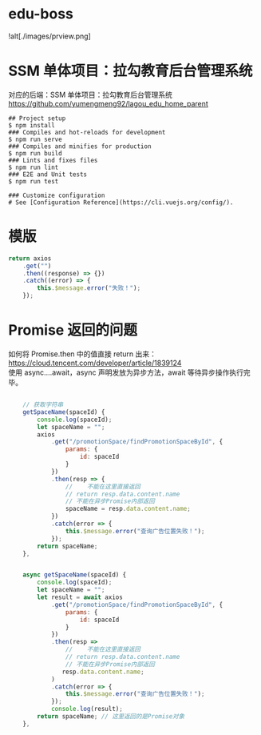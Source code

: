 # edu-boss

!alt[./images/prview.png]

# SSM 单体项目：拉勾教育后台管理系统

对应的后端：SSM 单体项目：拉勾教育后台管理系统
https://github.com/yumengmeng92/lagou_edu_home_parent

```shell
## Project setup
$ npm install
### Compiles and hot-reloads for development
$ npm run serve
### Compiles and minifies for production
$ npm run build
### Lints and fixes files
$ npm run lint
### E2E and Unit tests
$ npm run test

### Customize configuration
# See [Configuration Reference](https://cli.vuejs.org/config/).
```


# 模版
```js
return axios
	.get("")
	.then((response) => {})
	.catch((error) => {
		this.$message.error("失败！");
	});
```

# Promise 返回的问题

如何将 Promise.then 中的值直接 return 出来：https://cloud.tencent.com/developer/article/1839124  
使用 async….await，async 声明发放为异步方法，await 等待异步操作执行完毕。

```javascript

    // 获取字符串
    getSpaceName(spaceId) {
        console.log(spaceId);
        let spaceName = "";
        axios
            .get("/promotionSpace/findPromotionSpaceById", {
                params: {
                    id: spaceId
                }
            })
            .then(resp => {
                //    不能在这里直接返回
                // return resp.data.content.name
                // 不能在异步Promise内部返回
                spaceName = resp.data.content.name;
            })
            .catch(error => {
                this.$message.error("查询广告位置失败！");
            });
        return spaceName;
    },


    async getSpaceName(spaceId) {
        console.log(spaceId);
        let spaceName = "";
        let result = await axios
            .get("/promotionSpace/findPromotionSpaceById", {
                params: {
                    id: spaceId
                }
            })
            .then(resp =>
                //    不能在这里直接返回
                // return resp.data.content.name
                // 不能在异步Promise内部返回
               resp.data.content.name;
            )
            .catch(error => {
                this.$message.error("查询广告位置失败！");
            });
            console.log(result);
        return spaceName; // 这里返回的是Promise对象
    },
```
